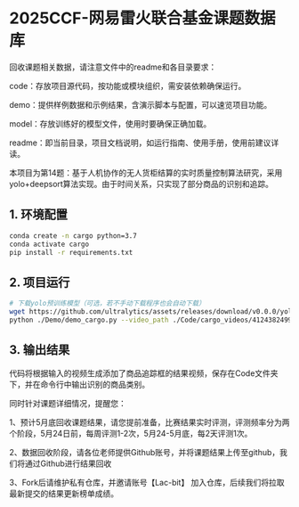 # 2025CCF-网易雷火联合基金课题数据库

回收课题相关数据，请注意文件中的readme和各目录要求：

code：存放项目源代码，按功能或模块组织，需安装依赖确保运行。

demo：提供样例数据和示例结果，含演示脚本与配置，可以速览项目功能。

model：存放训练好的模型文件，使用时要确保正确加载。

readme：即当前目录，项目文档说明，如运行指南、使用手册，使用前建议详读。

本项目为第14题：基于人机协作的无人货柜结算的实时质量控制算法研究，采用yolo+deepsort算法实现。由于时间关系，只实现了部分商品的识别和追踪。
## 1. 环境配置
```bash
conda create -n cargo python=3.7
conda activate cargo
pip install -r requirements.txt
```

## 2. 项目运行
```bash
# 下载yolo预训练模型（可选，若不手动下载程序也会自动下载）
wget https://github.com/ultralytics/assets/releases/download/v0.0.0/yolov5lu.pt -O ./Model/yolov5lu.pt
python ./Demo/demo_cargo.py --video_path ./Code/cargo_videos/4124382499356963766.mp4
```
## 3. 输出结果
代码将根据输入的视频生成添加了商品追踪框的结果视频，保存在Code文件夹下，并在命令行中输出识别的商品类别。


同时针对课题详细情况，提醒您：​

1、预计5月底回收课题结果，请您提前准备，比赛结果实时评测，评测频率分为两个阶段，5月24日前，每周评测1-2次，5月24-5月底，每2天评测1次。

2、数据回收阶段，请各位老师提供Github账号，并将课题结果上传至github，我们将通过Github进行结果回收

3、Fork后请维护私有仓库，并邀请账号【Lac-bit】 加入仓库，后续我们将拉取最新提交的结果更新榜单成绩。
